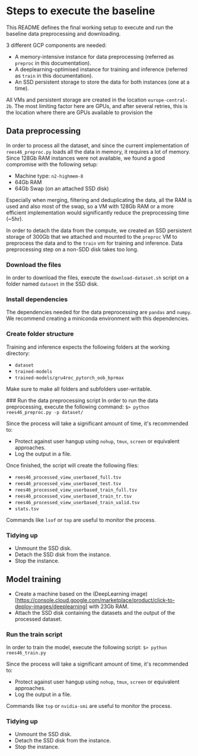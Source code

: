 # Steps to execute the baseline

This README defines the final working setup to execute and run the baseline data preprocessing and downloading.

3 different GCP components are needed:
- A memory-intensive instance for data preprocessing (referred as `preproc` in this documentation).
- A deeplearning-optimised instance for training and inference (referred as `train` in this documentation).
- An SSD persistent storage to store the data for both instances (one at a time).

All VMs and persistent storage are created in the location `europe-central-2b`. The most limiting factor here are GPUs, and after several retries, this is the location where there are GPUs available to provision the

## Data preprocessing
In order to process all the dataset, and since the current implementation of `rees46_preproc.py` loads all the data in memory, it requires a lot of memory. Since 128Gb RAM instances were not available, we found a good compromise with the following setup:
* Machine type: `n2-highmem-8`
* 64Gb RAM
* 64Gb Swap (on an attached SSD disk)

Especially when merging, filtering and deduplicating the data, all the RAM is used and also most of the swap, so a VM with 128Gb RAM or a more efficient implementation would significantly reduce the preprocessing time (~5hr). 

In order to detach the data from the compute, we created an SSD persistent storage of 300Gb that we attached and mounted to the `preproc` VM to preprocess the data and to the `train` vm for training and inference. Data preprocessing step on a non-SDD disk takes too long.

### Download the files
In order to download the files, execute the `download-dataset.sh` script on a folder named `dataset` in the SSD disk.

### Install dependencies
The dependencies needed for the data preprocessing are `pandas` and `numpy`. We recommend creating a miniconda environment with this dependencies. 

### Create folder structure
Training and inference expects the following folders at the working directory:
* `dataset`
* `trained-models`
* `trained-models/gru4rec_pytorch_oob_bprmax`

Make sure to make all folders and subfolders user-writable.

### Run the data preprocessing script
In order to run the data preprocessing, execute the following command: 
`$> python rees46_preproc.py -p dataset/`

Since the process will take a significant amount of time, it's recommended to:
* Protect against user hangup using `nohup`, `tmux`, `screen` or equivalent approaches. 
* Log the output in a file.

Once finished, the script will create the following files:
* `rees46_processed_view_userbased_full.tsv`
* `rees46_processed_view_userbased_test.tsv`
* `rees46_processed_view_userbased_train_full.tsv`
* `rees46_processed_view_userbased_train_tr.tsv`
* `rees46_processed_view_userbased_train_valid.tsv`
* `stats.tsv`

Commands like `lsof` or `top` are useful to monitor the process.

### Tidying up
* Unmount the SSD disk.
* Detach the SSD disk from the instance.
* Stop the instance.

## Model training
* Create a machine based on the (DeepLearning image)[https://console.cloud.google.com/marketplace/product/click-to-deploy-images/deeplearning] with 23Gb RAM.
* Attach the SSD disk containing the datasets and the output of the processed dataset.

### Run the train script 
In order to train the model, execute the following script:
`$> python rees46_train.py`

Since the process will take a significant amount of time, it's recommended to:
* Protect against user hangup using `nohup`, `tmux`, `screen` or equivalent approaches. 
* Log the output in a file.

Commands like `top` or `nvidia-smi` are useful to monitor the process.

### Tidying up
* Unmount the SSD disk.
* Detach the SSD disk from the instance.
* Stop the instance.